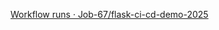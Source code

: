 [Workflow runs · Job-67/flask-ci-cd-demo-2025](https://github.com/Job-67/flask-ci-cd-demo-2025/actions)